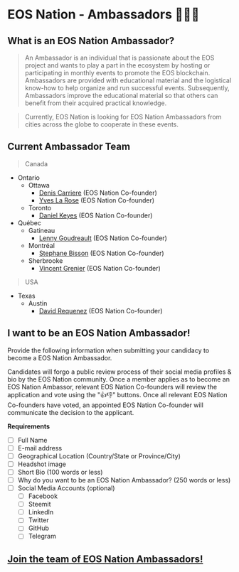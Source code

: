 # EOS Nation - Ambassadors 👨‍👧‍👦

## What is an EOS Nation Ambassador?

> An Ambassador is an individual that is passionate about the EOS project and wants to play a part in the ecosystem by hosting or participating in monthly events to promote the EOS blockchain. Ambassadors are provided with educational material and the logistical know-how to help organize and run successful events. Subsequently, Ambassadors improve the educational material so that others can benefit from their acquired practical knowledge.


> Currently, EOS Nation is looking for EOS Nation Ambassadors from cities across the globe to cooperate in these events.



 
## Current Ambassador Team

> Canada
  - Ontario
    - Ottawa
      - [Denis Carriere](members.md#denis-carriere) (EOS Nation Co-founder)
      - [Yves La Rose](members.md#yves-la-rose) (EOS Nation Co-founder)
    - Toronto
      - [Daniel Keyes](members.md#daniel-keyes) (EOS Nation Co-founder)
  - Québec
    - Gatineau 
      - [Lenny Goudreault](members.md#lenny-goudreault) (EOS Nation Co-founder)
    - Montréal
      - [Stephane Bisson](members.md#stephane-bisson) (EOS Nation Co-founder)
    - Sherbrooke
      - [Vincent Grenier](members.md#vincent-grenier) (EOS Nation Co-founder)
> USA
  - Texas
    - Austin
      - [David Requenez](members.md#david-requenez) (EOS Nation Co-founder)


## I want to be an EOS Nation Ambassador!

Provide the following information when submitting your candidacy to become a EOS Nation Ambassador.

Candidates will forgo a public review process of their social media profiles & bio by the EOS Nation community. Once a member applies as to become an EOS Nation Ambassor, relevant EOS Nation Co-founders will review the application and vote using the "👍👎" buttons. Once all relevant EOS Nation Co-founders have voted, an appointed EOS Nation Co-founder will communicate the decision to the applicant.

**Requirements**

- [ ] Full Name
- [ ] E-mail address
- [ ] Geographical Location (Country/State or Province/City)
- [ ] Headshot image
- [ ] Short Bio (100 words or less)
- [ ] Why do you want to be an EOS Nation Ambassador? (250 words or less)
- [ ] Social Media Accounts (optional)
  - [ ] Facebook
  - [ ] Steemit
  - [ ] LinkedIn
  - [ ] Twitter
  - [ ] GitHub
  - [ ] Telegram
  
## **[Join the team of EOS Nation Ambassadors!](https://github.com/EOS-Nation/Ambassadors/issues/new)**

